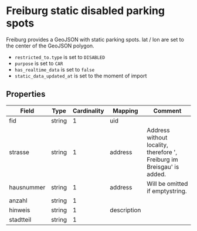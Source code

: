 # Freiburg static disabled parking spots

Freiburg provides a GeoJSON with static parking spots. lat / lon are set to the center of the GeoJSON polygon.


* `restricted_to.type` is set to `DISABLED`
* `purpose` is set to `CAR`
* `has_realtime_data` is set to `false`
* `static_data_updated_at` is set to the moment of import

## Properties

| Field      | Type   | Cardinality | Mapping     | Comment                                                                |
|------------|--------|-------------|-------------|------------------------------------------------------------------------|
| fid        | string | 1           | uid         |                                                                        |
| strasse    | string | 1           | address     | Address without locality, therefore ', Freiburg im Breisgau' is added. |
| hausnummer | string | 1           | address     | Will be omitted if emptystring.                                        |
| anzahl     | string | 1           |             |                                                                        |
| hinweis    | string | 1           | description |                                                                        |
| stadtteil  | string | 1           |             |                                                                        |
